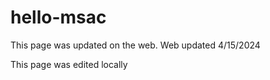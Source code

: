 # hello-msac
This page was updated on the web. 
Web updated 4/15/2024 <br>

This page was edited locally